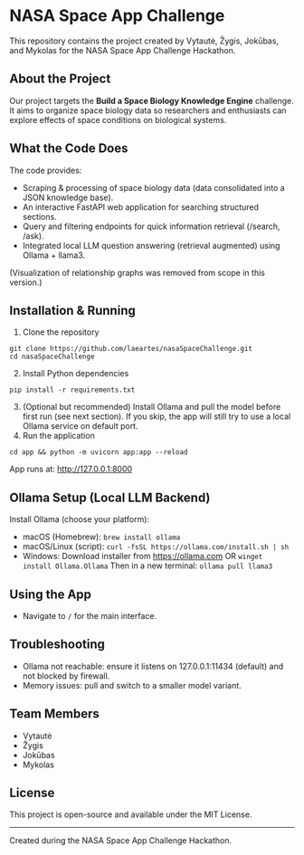 # NASA Space App Challenge

This repository contains the project created by Vytautė, Žygis, Jokūbas, and Mykolas for the NASA Space App Challenge Hackathon.

## About the Project
Our project targets the **Build a Space Biology Knowledge Engine** challenge. It aims to organize space biology data so researchers and enthusiasts can explore effects of space conditions on biological systems.

## What the Code Does
The code provides:
- Scraping & processing of space biology data (data consolidated into a JSON knowledge base).
- An interactive FastAPI web application for searching structured sections.
- Query and filtering endpoints for quick information retrieval (/search, /ask).
- Integrated local LLM question answering (retrieval augmented) using Ollama + llama3.

(Visualization of relationship graphs was removed from scope in this version.)

## Installation & Running
1. Clone the repository
```
git clone https://github.com/laeartes/nasaSpaceChallenge.git
cd nasaSpaceChallenge
```
2. Install Python dependencies
```
pip install -r requirements.txt
```
3. (Optional but recommended) Install Ollama and pull the model before first run (see next section). If you skip, the app will still try to use a local Ollama service on default port.
4. Run the application 

```
cd app && python -m uvicorn app:app --reload
```
App runs at: http://127.0.0.1:8000

## Ollama Setup (Local LLM Backend)
Install Ollama (choose your platform):
- macOS (Homebrew): `brew install ollama`
- macOS/Linux (script): `curl -fsSL https://ollama.com/install.sh | sh`
- Windows: Download installer from https://ollama.com OR `winget install Ollama.Ollama`
Then in a new terminal: `ollama pull llama3`
## Using the App
- Navigate to `/` for the main interface.


## Troubleshooting
- Ollama not reachable: ensure it listens on 127.0.0.1:11434 (default) and not blocked by firewall.
- Memory issues: pull and switch to a smaller model variant.

## Team Members
- Vytautė
- Žygis
- Jokūbas
- Mykolas

## License
This project is open-source and available under the MIT License.

---
Created during the NASA Space App Challenge Hackathon.

